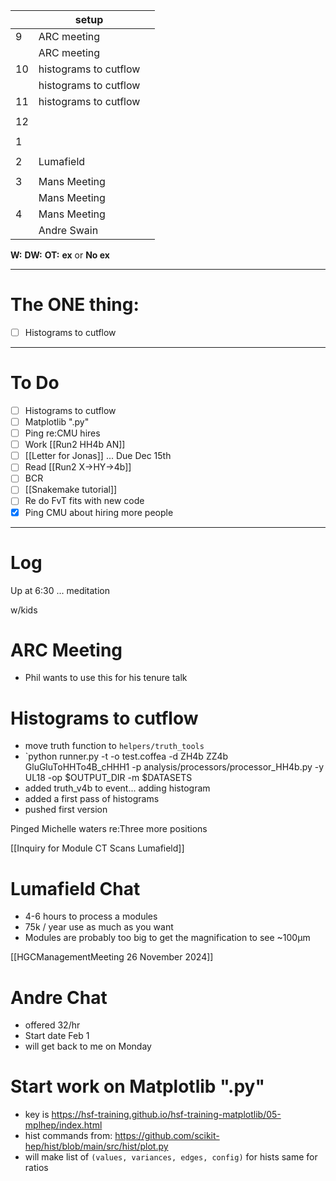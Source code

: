 
|     | setup                 |     |
| --- | --------------------- | --- |
| 9   | ARC meeting           |     |
|     | ARC meeting           |     |
| 10  | histograms to cutflow |     |
|     | histograms to cutflow |     |
| 11  | histograms to cutflow |     |
|     |                       |     |
| 12  |                       |     |
|     |                       |     |
| 1   |                       |     |
|     |                       |     |
| 2   | Lumafield             |     |
|     |                       |     |
| 3   | Mans Meeting          |     |
|     | Mans Meeting          |     |
| 4   | Mans Meeting          |     |
|     | Andre Swain           |     |

**W:**
**DW:**
**OT:**
**ex** or **No ex**

---
# The ONE thing: 
- [ ] Histograms to cutflow

---
# To Do

- [ ] Histograms to cutflow
- [ ] Matplotlib ".py"
- [ ] Ping re:CMU hires
- [ ]   Work [[Run2 HH4b AN]]
- [ ]  [[Letter for Jonas]] ... Due Dec 15th
- [ ]  Read [[Run2 X->HY->4b]]
- [ ] BCR
- [ ]   [[Snakemake tutorial]] 
- [ ] Re do FvT fits with new code
- [x] Ping CMU about hiring more people

---

# Log

Up at 6:30 ... meditation

w/kids

# ARC Meeting
- Phil wants to use this for his tenure talk

# Histograms to cutflow
- move truth function to `helpers/truth_tools`
- `python runner.py -t -o test.coffea -d ZH4b ZZ4b GluGluToHHTo4B_cHHH1 -p analysis/processors/processor_HH4b.py -y UL18  -op $OUTPUT_DIR -m $DATASETS
- added truth_v4b to event... adding histogram
- added a first pass of histograms
- pushed first version

Pinged Michelle waters re:Three more positions 

[[Inquiry for Module CT Scans Lumafield]]


# Lumafield Chat
- 4-6 hours to process a modules
- 75k / year use as much as you want
- Modules are probably too big to get the magnification to see ~100µm

[[HGCManagementMeeting 26 November 2024]]

# Andre Chat
- offered 32/hr
- Start date Feb 1
- will get back to me on Monday

# Start work on Matplotlib ".py"
- key is  https://hsf-training.github.io/hsf-training-matplotlib/05-mplhep/index.html
- hist commands from: https://github.com/scikit-hep/hist/blob/main/src/hist/plot.py
- will make list of `(values, variances, edges, config)` for hists same for ratios